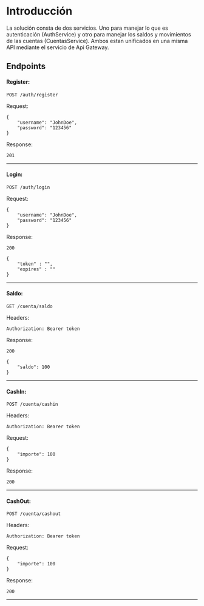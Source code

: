 # Introducción

La solución consta de dos servicios. Uno para manejar lo que es autenticación (AuthService) y otro para manejar los saldos y movimientos de las cuentas (CuentasService). Ambos estan unificados en una misma API mediante el servicio de Api Gateway.

## Endpoints

#### Register:
```
POST /auth/register
```
Request:
```
{
    "username": "JohnDoe",
    "password": "123456"
}
```
Response:
```
201
```
___________ 
#### Login:
```
POST /auth/login
```
Request:
```
{
    "username": "JohnDoe",
    "password": "123456"
}
```
Response:
```
200

{
    "token" : "",
    "expires" : ""
}
```
___________ 

#### Saldo:
```
GET /cuenta/saldo
```
Headers:
```
Authorization: Bearer token
```

Response:
```
200

{
    "saldo": 100
}
```
___________ 

#### CashIn:
```
POST /cuenta/cashin
```
Headers:
```
Authorization: Bearer token
```

Request:
```
{
    "importe": 100
}
```

Response:
```
200
```
___________ 

#### CashOut:
```
POST /cuenta/cashout
```
Headers:
```
Authorization: Bearer token
```

Request:
```
{
    "importe": 100
}
```

Response:
```
200
```
___________ 
